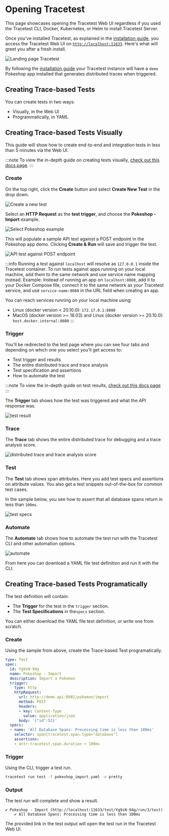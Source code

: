 # Opening Tracetest

This page showcases opening the Tracetest Web UI regardless if you used the Tracetest CLI, Docker, Kubernetes, or Helm to install Tracetest Server.

Once you've installed Tracetest, as explained in the [installation guide](./installation.mdx), you access the Tracetest Web UI on [`http://localhost:11633`](http://localhost:11633). Here's what will greet you after a fresh install.

![Landing page Tracetest](https://res.cloudinary.com/djwdcmwdz/image/upload/v1688474565/docs/screely-1688474539641_kbhvvc.png)

By following the [installation guide](./installation.mdx) your Tracetest instance will have a `demo` Pokeshop app installed that generates distributed traces when triggered.

## Creating Trace-based Tests

You can create tests in two ways:

- Visually, in the Web UI
- Programmatically, in YAML

## Creating Trace-based Tests Visually

This guide will show how to create end-to-end and integration tests in less than 5 minutes via the Web UI.

:::note
To view the in-depth guide on creating tests visually, [check out this docs page](../web-ui/creating-tests.md).
:::

### Create

On the top right, click the **Create** button and select **Create New Test** in the drop down.

![Create a new test](https://res.cloudinary.com/djwdcmwdz/image/upload/v1688475179/docs/screely-1688475174365_ckq3cn.png)

Select an **HTTP Request** as the **test trigger**, and choose the **Pokeshop - Import** example.

![Select Pokeshop example](https://res.cloudinary.com/djwdcmwdz/image/upload/v1688475514/docs/screely-1688475510090_r6hqmx.png)

This will populate a sample API test against a POST endpoint in the Pokeshop app demo. Clicking **Create & Run** will save and trigger the test.

![API test against POST endpoint](https://res.cloudinary.com/djwdcmwdz/image/upload/v1688475680/docs/screely-1688475676524_vvtxsu.png)

:::info
Running a test against `localhost` will resolve as `127.0.0.1` inside the Tracetest container. To run tests against apps running on your local machine, add them to the same network and use service name mapping instead. Example: Instead of running an app on `localhost:8080`, add it to your Docker Compose file, connect it to the same network as your Tracetest service, and use `service-name:8080` in the URL field when creating an app.

You can reach services running on your local machine using:

- Linux (docker version < 20.10.0): `172.17.0.1:8080`
- MacOS (docker version >= 18.03) and Linux (docker version >= 20.10.0): `host.docker.internal:8080`
:::

### Trigger

You'll be redirected to the test page where you can see four tabs and depending on which one you select you'll get access to:

- Test trigger and results
- The entire distributed trace and trace analysis
- Test specification and assertions
- How to automate the test

:::note
To view the in-depth guide on test results, [check out this docs page](http://localhost:3000/web-ui/test-results)
:::

The **Trigger** tab shows how the test was triggered and what the API response was.

![test result](https://res.cloudinary.com/djwdcmwdz/image/upload/v1688476389/docs/screely-1688476384678_edcsgx.png)

### Trace

The **Trace** tab shows the entire distributed trace for debugging and a trace analysis score.

![distributed trace and trace analysis score](https://res.cloudinary.com/djwdcmwdz/image/upload/v1688476460/docs/screely-1688476455986_q24aa2.png)

### Test

The **Test** tab shows span attributes. Here you add test specs and assertions on attribute values. You also get a test snippets out-of-the-box for common test cases.

In the sample below, you see how to assert that all database spans return in less than `100ms`.

![test specs](https://res.cloudinary.com/djwdcmwdz/image/upload/v1688476657/docs/screely-1688476653521_omxe4r.png)

### Automate

The **Automate** tab shows how to automate the test run with the Tracetest CLI and other automation options.

![automate](https://res.cloudinary.com/djwdcmwdz/image/upload/v1688564019/docs/screely-1688564011617_n5pizv.png)

From here you can download a YAML file test definition and run it with the CLI.

## Creating Trace-based Tests Programatically

The test definition will contain:

- The **Trigger** for the test in the `trigger` section.
- The **Test Specifications** in the`specs` section.

You can either download the YAML file test definition, or write one from scratch.

### Create

Using the sample from above, create the Trace-based Test programatically.

```yaml title="pokeshop_import.yaml"
type: Test
spec:
  id: Yg9sN-94g
  name: Pokeshop - Import
  description: Import a Pokemon
  trigger:
    type: http
    httpRequest:
      url: http://demo-api:8081/pokemon/import
      method: POST
      headers:
      - key: Content-Type
        value: application/json
      body: '{"id":52}'
  specs:
  - name: 'All Database Spans: Processing time is less than 100ms'
    selector: span[tracetest.span.type="database"]
    assertions:
    - attr:tracetest.span.duration < 100ms
```

### Trigger

Using the CLI, trigger a test run.

```bash title="Terminal"
tracetest run test -f pokeshop_import.yaml -o pretty
```

### Output

The test run will complete and show a result.

```text title="Output"
✔ Pokeshop - Import (http://localhost:11633/test/Yg9sN-94g/run/3/test)
	✔ All Database Spans: Processing time is less than 100ms
```

The provided link in the test output will open the test run in the Tracetest Web UI.
